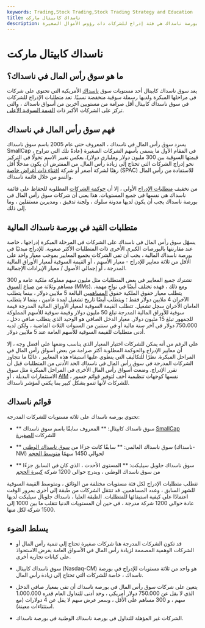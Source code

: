 ```yaml
---
keywords: Trading,Stock Trading,Stock Trading Strategy and Education
title: ناسداك كابيتال ماركت
description: بورصة ناسداك هي فئة إدراج للشركات ذات رؤوس الأموال الصغيرة.
---
```


# ناسداك كابيتال ماركت
## ما هو سوق رأس المال في ناسداك؟

يعد سوق ناسداك كابيتال أحد مستويات سوق [ناسداك](/nasdaq) الأمريكية التي تحتوي على شركات في مراحلها المبكرة ولديها رسملة سوقية منخفضة نسبيًا. تعد متطلبات الإدراج للشركات في سوق ناسداك كابيتال أقل صرامة من مستويين آخرين من أسواق ناسداك ، والتي تركز على الشركات الأكبر ذات [القيمة السوقية الأعلى](/marketcapitalization).

## فهم سوق رأس المال في ناسداك

يسرد سوق رأس المال في ناسداك ، المعروف حتى عام 2005 باسم سوق ناسداك SmallCap ، في المقام الأول ما يسمى بأسهم الشركات الصغيرة (عادةً تلك التي تتراوح قيمتها السوقية بين 300 مليون دولار وملياري دولار). يعكس تغيير الاسم تحولًا في التركيز نحو إدراج الشركات التي تحتاج إلى زيادة رأس المال. من المفترض أن يكون مدخلًا أقل رهنًا لشركة أصغر أو شركة [اقتناء ذات أغراض خاصة](/spac) (SPAC) للاستفادة من رأس المال والنمو من خلال قائمة ناسداك.

من تخفيف [متطلبات الإدراج](/listingrequirements) الأولي ، إلا أن [حوكمة الشركات](/corporategovernance) المطلوبة للحفاظ على قائمة ناسداك هي نفسها في جميع المستويات. هذا يعني أن شركات سوق رأس المال في بورصة ناسداك يجب أن يكون لديها مدونة سلوك ، ولجنة تدقيق ، ومديرين مستقلين ، وما إلى ذلك.

## متطلبات القيد في بورصة ناسداك المالية

يسهّل سوق رأس المال في ناسداك على الشركات في المرحلة المبكرة إدراجها ، خاصة عند مقارنتها بالبورصات الكبرى الأخرى ذات المتطلبات الأكثر صعوبة. للإدراج مبدئيًا في بورصة ناسداك المالية ، يجب أن تفي الشركات بجميع المعايير بموجب معيار واحد على الأقل من ثلاثة معايير للإدراج - معيار الأسهم ، أو القيمة السوقية لمعيار الأوراق المالية المدرجة ، أو إجمالي الأصول / معيار الإيرادات الإجمالية.

تشترك جميع المعايير في بعض المتطلبات مثل مليون سهم مملوكة ملكية عامة و 300 مساهم وثلاثة من [صناع](/marketmaker) [السوق](/marketmaker) (MMs). ومع ذلك ، فهذه تختلف أيضًا في نواحٍ مهمة. يتطلب معيار حقوق الملكية حقوق [المساهمين](/shareholdersequity) البالغة 5 ملايين دولار ، بينما يتطلب الآخران 4 ملايين دولار فقط ؛ ويتطلب أيضًا تاريخ تشغيل لمدة عامين ، بينما لا يتطلب العامان الآخران سجل تشغيل. تتطلب القيمة السوقية لمعيار الأوراق المالية المدرجة قيمة سوقية للأوراق المالية المدرجة تبلغ 50 مليون دولار وقيمة سوقية للأسهم المملوكة للجمهور تبلغ 15 مليون دولار. معيار الدخل الصافي هو الوحيد الذي يتطلب صافي دخل ، 750،000 دولار في آخر سنة مالية أو في سنتين من السنوات الثلاث الماضية ، ولكن لديه أدنى متطلبات للقيمة السوقية للأسهم العامة عند 5 ملايين دولار.

على الرغم من أنه يمكن للشركات اختيار المعيار الذي يناسب وضعها على أفضل وجه ، إلا أن معايير الإدراج والحوكمة المطلوبة أكثر صرامة من بعض أسواق رأس المال في المراحل المبكرة. نظرًا للتكاليف التي ينطوي عليها استيفاء هذه المعايير ، غالبًا ما تتجاوز الشركات المدرجة في سوق رأس المال في ناسداك الحد الأدنى من المتطلبات قبل أن تقرر الإدراج. وضعت أسواق رأس المال الأخرى في المراحل المبكرة مثل سوق الاستثمارات البديلة ، أو [AIM](/alternative-investment-market) ، نفسها كوجهات تنظيمية أخف لتوفير قوائم جسور للشركات لأنها تنمو بشكل كبير بما يكفي لمؤشر ناسداك.

## قوائم ناسداك

تحتوي بورصة ناسداك على ثلاثة مستويات للشركات المدرجة:

- ** سوق ناسداك كابيتال: ** المعروف سابقًا باسم سوق ناسداك [SmallCap](/small-cap) للشركات [الصغيرة](/small-cap)

- ** سوق ناسداك العالمي: ** سابقًا كانت جزءًا من [سوق ناسداك الوطني](/nasdaq-nm) (ناسداك- NM) لحوالي 1450 سهمًا [متوسط الحجم](/midcapstock)

- ** سوق ناسداك جلوبل سيليكت: ** المستوى الأحدث ، الذي كان في السابق جزءًا من سوق ناسداك الوطني ، ويدرج حوالي 1200 شركة [كبيرة الحجم](/large-cap)

تتطلب متطلبات الإدراج لكل فئة مستويات مختلفة من الوثائق ، ومتوسط القيمة السوقية للشهر السابق ، وعدد المساهمين. قد تنتقل الشركات من طبقة إلى أخرى بمرور الوقت اعتمادًا على كيفية استيفائها للمتطلبات. الطبقة العليا ، ناسداك جلوبال سيليكت لديها عادة حوالي 1200 شركة مدرجة ، في حين أن المستويات الدنيا تتقلب ما بين 1000 إلى 1500 شركة لكل منها.

## يسلط الضوء

- قد تكون الشركات المدرجة هنا شركات صغيرة تحتاج إلى تنمية رأس المال أو الشركات الوهمية المصممة لزيادة رأس المال في الأسواق العامة بغرض الاستحواذ على كيانات تجارية أخرى.

- سوق ناسداك كابيتال (Nasdaq-CM) هو واحد من ثلاثة مستويات للإدراج في بورصة ناسداك ، خاصة للشركات التي تحتاج إلى زيادة رأس المال.

- يتعين على شركات سوق رأس المال في بورصة ناسداك أن تفي بمعيار صافي الدخل الذي لا يقل عن 750.000 دولار أمريكي ، وحد أدنى للتداول العام قدره 1.000.000 سهم ، و 300 مساهم على الأقل ، وسعر عرض سهم لا يقل عن 4 دولارات (مع استثناءات معينة).

- الشركات غير المؤهلة للتداول في بورصة ناسداك الوطنية في بورصة ناسداك.


